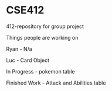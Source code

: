 # CSE412
412-repository for group project

Things people are working on

Ryan - N/a

Luc - Card Object

In Progress - pokemon table

Finished Work - Attack and Abilities table



